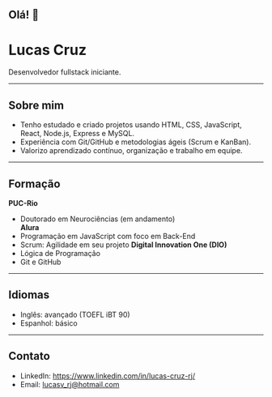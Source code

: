 ## Olá! 👋

# Lucas Cruz
Desenvolvedor fullstack iniciante.

---

## Sobre mim
- Tenho estudado e criado projetos usando HTML, CSS, JavaScript, React, Node.js, Express e MySQL.  
- Experiência com Git/GitHub e metodologias ágeis (Scrum e KanBan).  
- Valorizo aprendizado contínuo, organização e trabalho em equipe.

---

## Formação
  **PUC-Rio**
- Doutorado em Neurociências (em andamento)  
  **Alura**
- Programação em JavaScript com foco em Back-End
- Scrum: Agilidade em seu projeto
  **Digital Innovation One (DIO)**
- Lógica de Programação
- Git e GitHub  

---

## Idiomas
- Inglês: avançado (TOEFL iBT 90)  
- Espanhol: básico  

---

## Contato
- LinkedIn: https://www.linkedin.com/in/lucas-cruz-rj/
- Email: lucasv_rj@hotmail.com


